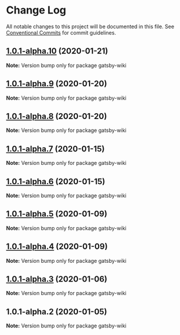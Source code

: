 # Change Log

All notable changes to this project will be documented in this file.
See [Conventional Commits](https://conventionalcommits.org) for commit guidelines.

## [1.0.1-alpha.10](https://github.com/prosejs/prose/compare/gatsby-wiki@1.0.1-alpha.9...gatsby-wiki@1.0.1-alpha.10) (2020-01-21)

**Note:** Version bump only for package gatsby-wiki





## [1.0.1-alpha.9](https://github.com/prosejs/prose/compare/gatsby-wiki@1.0.1-alpha.8...gatsby-wiki@1.0.1-alpha.9) (2020-01-20)

**Note:** Version bump only for package gatsby-wiki





## [1.0.1-alpha.8](https://github.com/prosejs/prose/compare/gatsby-wiki@1.0.1-alpha.7...gatsby-wiki@1.0.1-alpha.8) (2020-01-20)

**Note:** Version bump only for package gatsby-wiki





## [1.0.1-alpha.7](https://github.com/prosejs/prose/compare/gatsby-wiki@1.0.1-alpha.6...gatsby-wiki@1.0.1-alpha.7) (2020-01-15)

**Note:** Version bump only for package gatsby-wiki





## [1.0.1-alpha.6](https://github.com/prosejs/prose/compare/gatsby-wiki@1.0.1-alpha.5...gatsby-wiki@1.0.1-alpha.6) (2020-01-15)

**Note:** Version bump only for package gatsby-wiki





## [1.0.1-alpha.5](https://github.com/prosejs/prose/compare/gatsby-wiki@1.0.1-alpha.4...gatsby-wiki@1.0.1-alpha.5) (2020-01-09)

**Note:** Version bump only for package gatsby-wiki





## [1.0.1-alpha.4](https://github.com/prosejs/prose/compare/gatsby-wiki@1.0.1-alpha.3...gatsby-wiki@1.0.1-alpha.4) (2020-01-09)

**Note:** Version bump only for package gatsby-wiki





## [1.0.1-alpha.3](https://github.com/prosejs/prose/compare/gatsby-wiki@1.0.1-alpha.2...gatsby-wiki@1.0.1-alpha.3) (2020-01-06)

**Note:** Version bump only for package gatsby-wiki





## 1.0.1-alpha.2 (2020-01-05)

**Note:** Version bump only for package gatsby-wiki
